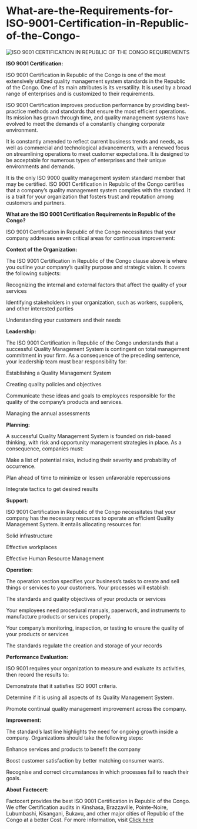 # What-are-the-Requirements-for-ISO-9001-Certification-in-Republic-of-the-Congo-

![ISO 9001 CERTIFICATION  IN REPUBLIC OF THE CONGO REQUIREMENTS](https://user-images.githubusercontent.com/89084770/180983524-94addb39-1558-4ad1-877f-c852110a8fda.png)

**ISO 9001 Certification:**

ISO 9001 Certification in Republic of the Congo is one of the most extensively utilized quality management system standards in the Republic of the Congo. One of its main attributes is its versatility. It is used by a broad range of enterprises and is customized to their requirements.

ISO 9001 Certification improves production performance by providing best-practice methods and standards that ensure the most efficient operations. Its mission has grown through time, and quality management systems have evolved to meet the demands of a constantly changing corporate environment.

It is constantly amended to reflect current business trends and needs, as well as commercial and technological advancements, with a renewed focus on streamlining operations to meet customer expectations. It is designed to be acceptable for numerous types of enterprises and their unique environments and demands.

It is the only ISO 9000 quality management system standard member that may be certified. ISO 9001 Certification in Republic of the Congo certifies that a company’s quality management system complies with the standard. It is a trait for your organization that fosters trust and reputation among customers and partners.

**What are the ISO 9001 Certification Requirements in Republic of the Congo?**

ISO 9001 Certification in Republic of the Congo necessitates that your company addresses seven critical areas for continuous improvement:

**Context of the Organization:**

The ISO 9001 Certification in Republic of the Congo clause above is where you outline your company’s quality purpose and strategic vision. It covers the following subjects:

Recognizing the internal and external factors that affect the quality of your services

Identifying stakeholders in your organization, such as workers, suppliers, and other interested parties

Understanding your customers and their needs

**Leadership:**

The ISO 9001 Certification in Republic of the Congo understands that a successful Quality Management System is contingent on total management commitment in your firm. As a consequence of the preceding sentence, your leadership team must bear responsibility for:

Establishing a Quality Management System

Creating quality policies and objectives

Communicate these ideas and goals to employees responsible for the quality of the company’s products and services.

Managing the annual assessments

**Planning:**

A successful Quality Management System is founded on risk-based thinking, with risk and opportunity management strategies in place. As a consequence, companies must:

Make a list of potential risks, including their severity and probability of occurrence.

Plan ahead of time to minimize or lessen unfavorable repercussions

Integrate tactics to get desired results

**Support:**

ISO 9001 Certification in Republic of the Congo necessitates that your company has the necessary resources to operate an efficient Quality Management System. It entails allocating resources for:

Solid infrastructure

Effective workplaces

Effective Human Resource Management

**Operation:**

The operation section specifies your business’s tasks to create and sell things or services to your customers. Your processes will establish:

The standards and quality objectives of your products or services

Your employees need procedural manuals, paperwork, and instruments to manufacture products or services properly.

Your company’s monitoring, inspection, or testing to ensure the quality of your products or services

The standards regulate the creation and storage of your records

**Performance Evaluation:**

ISO 9001 requires your organization to measure and evaluate its activities, then record the results to:

Demonstrate that it satisfies ISO 9001 criteria.

Determine if it is using all aspects of its Quality Management System.

Promote continual quality management improvement across the company.

**Improvement:**

The standard’s last line highlights the need for ongoing growth inside a company. Organizations should take the following steps:

Enhance services and products to benefit the company

Boost customer satisfaction by better matching consumer wants.

Recognise and correct circumstances in which processes fail to reach their goals.

**About Factocert:**

Factocert provides the best ISO 9001 Certification in Republic of the Congo. We offer Certification audits in Kinshasa, Brazzaville, Pointe-Noire, Lubumbashi, Kisangani, Bukavu, and other major cities of Republic of the Congo at a better Cost. For more information, visit <a href="https://factocert.com/republic-of-the-congo/iso-9001-certification-in-republic-of-the-congo/">Click here </a>
